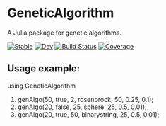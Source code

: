 # GeneticAlgorithm
A Julia package for genetic algorithms.

[![Stable](https://img.shields.io/badge/docs-stable-blue.svg)](https://MaxHTu.github.io/GeneticAlgorithm.jl/stable/)
[![Dev](https://img.shields.io/badge/docs-dev-blue.svg)](https://MaxHTu.github.io/GeneticAlgorithm.jl/dev/)
[![Build Status](https://github.com/MaxHTu/GeneticAlgorithm.jl/actions/workflows/CI.yml/badge.svg?branch=main)](https://github.com/MaxHTu/GeneticAlgorithm.jl/actions/workflows/CI.yml?query=branch%3Amain)
[![Coverage](https://codecov.io/gh/MaxHTu/GeneticAlgorithm.jl/branch/main/graph/badge.svg)](https://codecov.io/gh/MaxHTu/GeneticAlgorithm.jl)


## Usage example:

using GeneticAlgorithm

1. genAlgo(50, true, 2, rosenbrock, 50, 0.25, 0.1);
2. genAlgo(20, false, 25, sphere, 25, 0.5, 0.01);
3. genAlgo(20, true, 50, binarystring, 25, 0.5, 0.01);
